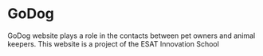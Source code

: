 # GoDog
GoDog website plays a role in the contacts between pet owners and animal keepers. This website is a project of the ESAT Innovation School
